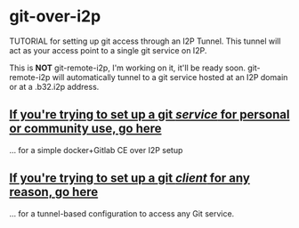 git-over-i2p
============

TUTORIAL for setting up git access through an I2P Tunnel. This tunnel will act
as your access point to a single git service on I2P.

This is **NOT** git-remote-i2p, I'm working on it, it'll be ready soon.
git-remote-i2p will automatically tunnel to a git service hosted at an I2P
domain or at a .b32.i2p address.

[If you're trying to set up a git *service* for personal or community use, go here](GITLAB.md)
----------------------------------------------------------------------------------------------

... for a simple docker+Gitlab CE over I2P setup

[If you're trying to set up a git *client* for any reason, go here](GIT.md)
---------------------------------------------------------------------------

... for a tunnel-based configuration to access any Git service.

